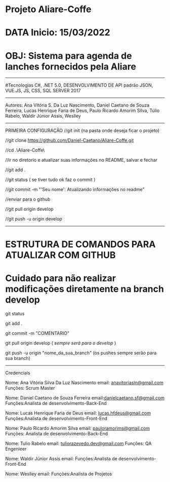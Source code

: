 # Projeto Aliare-Coffe
# DATA Inicio: 15/03/2022
# OBJ: Sistema para agenda de lanches fornecidos pela Aliare
_____________________
#Tecnologias
C#, 
.NET 5.0, 
DESENVOLVIMENTO DE API padrão JSON, 
VUE.JS,
JS, 
CSS, 
SQL SERVER 2017
_____________________

Autores: Ana Vitória S. Da Luz Nascimento,
         Daniel Caetano de Souza Ferreira, 
         Lucas Henrique Faria de Deus, 
         Paulo Ricardo Amorim Silva, 
         Túlio Rabelo, 
         Waldir Júnior Assis, 
         Weslley
         
_____________________
PRIMEIRA CONFIGURAÇÃO
//git init (na pasta onde deseja ficar o projeto)

//git clone https://github.com/Daniel-Caetano/Aliare-Coffe.git

//cd .\Aliare-Coffe\

//ir no diretorio e atualizar suas informações no README, salvar e fechar

//git add .

//git status ( se tiver tudo ok faz o commit )

//git commit -m "'Seu nome': Atualizando informações no readme"

//enviar para o github

//git pull origin develop

//git push -u origin develop

_____________________
# ESTRUTURA DE COMANDOS PARA ATUALIZAR COM GITHUB

# Cuidado para não realizar modificações diretamente na branch develop

git status

git add .

git commit -m "COMENTARIO"

git pull origin develop  ( *sempre será para o develop* )

git push -u origin "nome_da_sua_branch" (os pushes sempre serão para sua branch)


_____________________
Credenciais

Nome: Ana Vitória Silva Da Luz Nascimento
email: anavitoriasln@gmail.com
Funções: Scrum Master

Nome: Daniel Caetano de Souza Ferreira
email:danielcaetano.sf@gmail.com
Funções:Analista de desenvolvimento-Back-End

Nome: Lucas Henrique Faria de Deus
email: lucas.hfdeus@gmail.com
Funções:Analista de desenvolvimento-Front-End

Nome: Paulo Ricardo Amorim Silva
email: pauloramorims@gmail.com
Funções: Analista de desenvolvimento-Back-End

Nome: Tulio Rabelo
email: tuliorazevedo.dev@gmail.com
Funções: QA Engenieer 

Nome: Waldir Júnior Assis
email:
Funções:Analista de desenvolvimento-Front-End

Nome: Weslley
email:
Funções:Analista de Projetos
